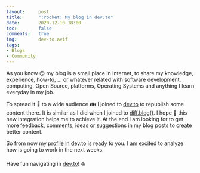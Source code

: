 ```yaml
---
layout:     post
title:      ":rocket: My blog in dev.to"
date:       2020-12-10 18:00
toc:        false
comments:   true
img:        dev-to.avif
tags: 
- Blogs
- Community
---
```


As you know :smirk: my blog is a small place in Internet, to share my knowledge, experience, how-to, ...
or whatever related with software development, computing, Open Source, platforms, Operating
Systems and anything I learn everyday in my job. 

To spread it :wave: to a wide audience :family: I joined to [dev.to](https://dev.to)
to republish some content there. It is similar as I did when I joined
to [diff.blog()](/2020/10/20/my-blog-in-diff-blog). I hope :pray: this new integration
helps me to achieve it. At the end I am looking for to get more feedback, comments,
ideas or suggestions in my blog posts to create better content.

So from now my [profile in dev.to](https://dev.to/rmarting) is ready to you. I am excited
to analyze how is going to work in the next weeks.

Have fun navigating in [dev.to](https://dev.to/rmarting)! :sailboat:
